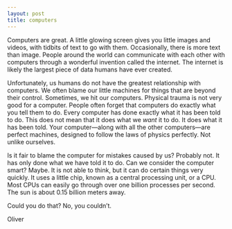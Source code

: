 ```yaml
---
layout: post
title: computers
---
```


Computers are great. A little glowing screen gives you little images and videos, with tidbits of text to go with them. Occasionally, there is more text than image. People around the world can communicate with each other with computers through a wonderful invention called the internet. The internet is likely the largest piece of data humans have ever created.

Unfortunately, us humans do not have the greatest relationship with computers. We often blame our little machines for things that are beyond their control. Sometimes, we hit our computers. Physical trauma is not very good for a computer. People often forget that computers do exactly what you tell them to do. Every computer has done exactly what it has been told to do. This does not mean that it does what we *want* it to do. It does what it has been told. Your computer—along with all the other computers—are perfect machines, designed to follow the laws of physics perfectly. Not unlike ourselves.

Is it fair to blame the computer for mistakes caused by us? Probably not. It has only done what we have told it to do. Can we consider the computer smart? Maybe. It is not able to think, but it can do certain things very quickly. It uses a little chip, known as a central processing unit, or a CPU. Most CPUs can easily go through over one billion processes per second. The sun is about 0.15 billion meters away.

Could you do that? No, you couldn’t.

Oliver
